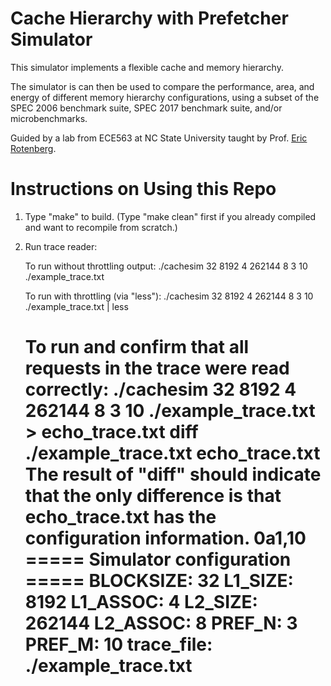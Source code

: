 # Cache Hierarchy with Prefetcher Simulator

This simulator implements a flexible cache and memory hierarchy. 

The simulator is can then be used to compare the performance, area, and energy of different memory hierarchy configurations, using a subset of the SPEC 2006 benchmark suite, SPEC 2017 benchmark suite, and/or
microbenchmarks.

Guided by a lab from ECE563 at NC State University taught by Prof. [Eric Rotenberg](https://ece.ncsu.edu/people/ericro/).


# Instructions on Using this Repo 
1. Type "make" to build.  (Type "make clean" first if you already compiled and want to recompile from scratch.)

2. Run trace reader:

   To run without throttling output:
   ./cachesim 32 8192 4 262144 8 3 10 ./example_trace.txt

   To run with throttling (via "less"):
   ./cachesim 32 8192 4 262144 8 3 10 ./example_trace.txt | less

   To run and confirm that all requests in the trace were read correctly:
   ./cachesim 32 8192 4 262144 8 3 10 ./example_trace.txt > echo_trace.txt
   diff ./example_trace.txt echo_trace.txt
	The result of "diff" should indicate that the only difference is that echo_trace.txt has the configuration information.
	0a1,10
	===== Simulator configuration =====
	BLOCKSIZE:  32
	L1_SIZE:    8192
	L1_ASSOC:   4
	L2_SIZE:    262144
	L2_ASSOC:   8
	PREF_N:     3
	PREF_M:     10
	trace_file: ./example_trace.txt
	===================================

